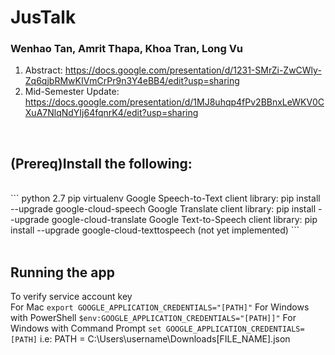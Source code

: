 # JusTalk

### Wenhao Tan, Amrit Thapa, Khoa Tran, Long Vu
1. Abstract: https://docs.google.com/presentation/d/1231-SMrZi-ZwCWly-Zq6qjbRMwKIVmCrPr9n3Y4eBB4/edit?usp=sharing
2. Mid-Semester Update: https://docs.google.com/presentation/d/1MJ8uhqp4fPv2BBnxLeWKV0CXuA7NlqNdYIj64fqnrK4/edit?usp=sharing

<br/>

(Prereq)Install the following:
-----------------
<br/>
```
python 2.7
pip
virtualenv
Google Speech-to-Text client library: pip install --upgrade google-cloud-speech
Google Translate client library: pip install --upgrade google-cloud-translate
Google Text-to-Speech client library: pip install --upgrade google-cloud-texttospeech (not yet implemented)
```
<br/>
<br/>

Running the app
-----------------
To verify service account key
<br/>
For Mac
`export GOOGLE_APPLICATION_CREDENTIALS="[PATH]"`
For Windows with PowerShell
`$env:GOOGLE_APPLICATION_CREDENTIALS="[PATH]]"`
For Windows with Command Prompt
`set GOOGLE_APPLICATION_CREDENTIALS=[PATH]`
i.e: PATH = C:\Users\username\Downloads\[FILE_NAME].json

<br/>
<br/>